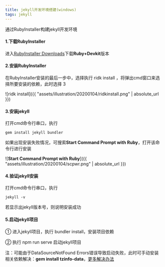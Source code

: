 ```yaml
---
title: jekyll开发环境搭建(windows)
tags: jekyll
---
```




通过RubyInstaller构建jekyll开发环境



#### 1.下载RubyInstaller

进入[RubyInstaller Downloads](https://rubyinstaller.org/downloads/)下载**Ruby+Devkit**版本



#### 2.安装RubyInstaller

在RubyInstaller安装的最后一步中，选择执行 ridk install ，将弹出cmd窗口来选择所要安装的依赖，此时选择 3 

![ridk install]({{ "assets/illustration/20200104/ridkinstall.png" | absolute_url }})



#### 3.安装jekyll

打开cmd命令行串口，执行

```
gem install jekyll bundler
```



如果出现安装失败情况，可搜索**Start Command Prompt with Ruby**，打开该命令行进行安装

![**Start Command Prompt with Ruby**]({{ "assets/illustration/20200104/scpwr.png" | absolute_url }})



#### 4.验证jekyll安装

打开cmd命令行串口，执行

```
jekyll -v
```

若显示出jekyll版本号，则说明安装成功



#### 5.启动jekyll项目

① 进入jekyll项目，执行 bundler install，安装项目依赖

② 执行 npm run serve 启动jekyll项目

注：可能由于DataSourceNotFound Errors错误导致启动失败，此时可手动安装相关依赖解决：**gem install tzinfo-data**，[更多解决办法](https://github.com/tzinfo/tzinfo/wiki/Resolving-TZInfo::DataSourceNotFound-Errors)